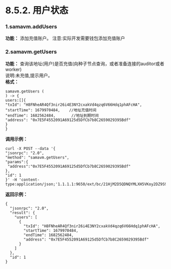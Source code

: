 # 8.5.2. 用户状态

### 1.samavm.addUsers <a href="#1samavmaddusers" id="1samavmaddusers"></a>

**功能：** 添加充值账户。 注意:实际开发需要钱包添加充值账户

### 2.samavm.getUsers <a href="#2samavmgetusers" id="2samavmgetusers"></a>

**功能：** 查询该地址(用户)是否充值(向种子节点查询，或者准备连接的auditor或者worker)\
说明:未充值,提示用户。\
**格式：**

```
samavm.getUsers (
) -> {
users:[]{
"txId": "H8FNheAR4Qf3nir26i4E3NY2cxakVd4qzq6V66Hdq1phAFcHA",
"startTime": 1679970484,    //地址充值时间
"endTime": 1682562484,       //地址到期时间
"address": "0x7E5F4552091A69125d5DfCb7b8C2659029395Bdf"
}
}
```

**调用示例：**

```
curl -X POST --data '{
"jsonrpc": "2.0",
"method": "samavm.getUsers",
"params":{
 "address":"0x7E5F4552091A69125d5DfCb7b8C2659029395Bdf"
},
"id": 1
}' -H 'content-type:application/json;'1.1.1.1:9650/ext/bc/21HjM2D5QDNQYMLXH5VKoy2DZ9S9VErb5CnaUph8hsgfQWGjXu/public
```

**返回示例：**

```
{
  "jsonrpc": "2.0",
  "result": {
    "users": [
      {
        "txId": "H8FNheAR4Qf3nir26i4E3NY2cxakVd4qzq6V66Hdq1phAFcHA",
        "startTime": 1679970484,
        "endTime": 1682562484,
        "address": "0x7E5F4552091A69125d5DfCb7b8C2659029395Bdf"
      }
    ]
  },
  "id": 1
}
```
